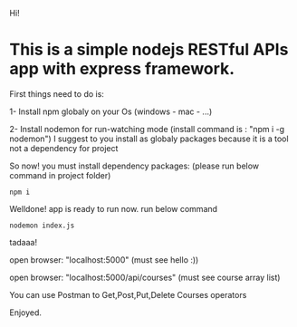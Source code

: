 
Hi!

# This is a simple nodejs RESTful APIs app with express framework.

First things need to do is:

1- Install npm globaly on your Os (windows - mac - ...)

2- Install nodemon for run-watching mode (install command is : "npm i -g nodemon")
   I suggest to you install as globaly packages because it is a tool not a dependency for project

So now! you must install dependency packages: (please run below command in project folder)

``` npm i ```


Welldone! app is ready to run now. run below command

``` nodemon index.js ```

tadaaa!

open browser: "localhost:5000"  (must see hello :))

open browser: "localhost:5000/api/courses" (must see course array list)

You can use Postman to Get,Post,Put,Delete Courses operators

Enjoyed.
